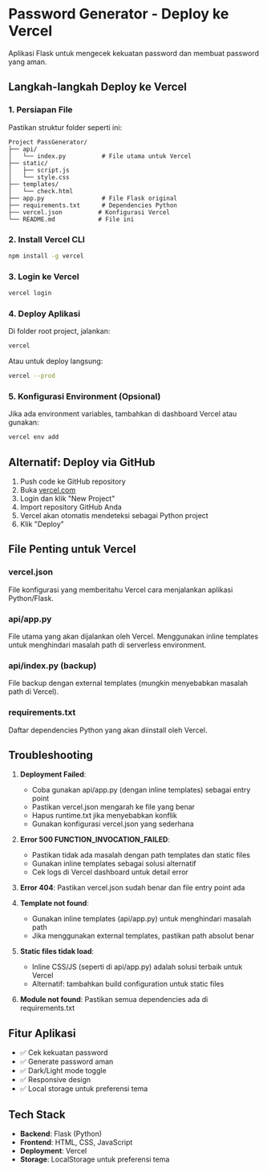 # Password Generator - Deploy ke Vercel

Aplikasi Flask untuk mengecek kekuatan password dan membuat password yang aman.

## Langkah-langkah Deploy ke Vercel

### 1. Persiapan File
Pastikan struktur folder seperti ini:
```
Project PassGenerator/
├── api/
│   └── index.py          # File utama untuk Vercel
├── static/
│   ├── script.js
│   └── style.css
├── templates/
│   └── check.html
├── app.py                # File Flask original
├── requirements.txt      # Dependencies Python
├── vercel.json          # Konfigurasi Vercel
└── README.md            # File ini
```

### 2. Install Vercel CLI
```bash
npm install -g vercel
```

### 3. Login ke Vercel
```bash
vercel login
```

### 4. Deploy Aplikasi
Di folder root project, jalankan:
```bash
vercel
```

Atau untuk deploy langsung:
```bash
vercel --prod
```

### 5. Konfigurasi Environment (Opsional)
Jika ada environment variables, tambahkan di dashboard Vercel atau gunakan:
```bash
vercel env add
```

## Alternatif: Deploy via GitHub

1. Push code ke GitHub repository
2. Buka [vercel.com](https://vercel.com)
3. Login dan klik "New Project"
4. Import repository GitHub Anda
5. Vercel akan otomatis mendeteksi sebagai Python project
6. Klik "Deploy"

## File Penting untuk Vercel

### vercel.json
File konfigurasi yang memberitahu Vercel cara menjalankan aplikasi Python/Flask.

### api/app.py
File utama yang akan dijalankan oleh Vercel. Menggunakan inline templates untuk menghindari masalah path di serverless environment.

### api/index.py (backup)
File backup dengan external templates (mungkin menyebabkan masalah path di Vercel).

### requirements.txt
Daftar dependencies Python yang akan diinstall oleh Vercel.

## Troubleshooting

1. **Deployment Failed**: 
   - Coba gunakan api/app.py (dengan inline templates) sebagai entry point
   - Pastikan vercel.json mengarah ke file yang benar
   - Hapus runtime.txt jika menyebabkan konflik
   - Gunakan konfigurasi vercel.json yang sederhana

2. **Error 500 FUNCTION_INVOCATION_FAILED**: 
   - Pastikan tidak ada masalah dengan path templates dan static files
   - Gunakan inline templates sebagai solusi alternatif
   - Cek logs di Vercel dashboard untuk detail error

3. **Error 404**: Pastikan vercel.json sudah benar dan file entry point ada
 
 4. **Template not found**: 
    - Gunakan inline templates (api/app.py) untuk menghindari masalah path
    - Jika menggunakan external templates, pastikan path absolut benar
 
 5. **Static files tidak load**: 
    - Inline CSS/JS (seperti di api/app.py) adalah solusi terbaik untuk Vercel
    - Alternatif: tambahkan build configuration untuk static files
 
 6. **Module not found**: Pastikan semua dependencies ada di requirements.txt

## Fitur Aplikasi

- ✅ Cek kekuatan password
- ✅ Generate password aman
- ✅ Dark/Light mode toggle
- ✅ Responsive design
- ✅ Local storage untuk preferensi tema

## Tech Stack

- **Backend**: Flask (Python)
- **Frontend**: HTML, CSS, JavaScript
- **Deployment**: Vercel
- **Storage**: LocalStorage untuk preferensi tema